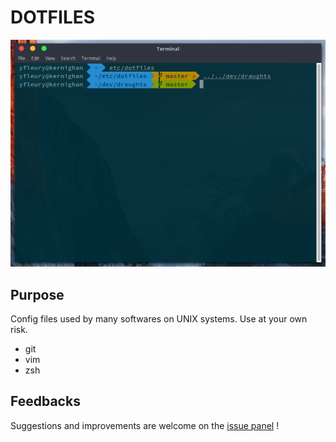 # DOTFILES

![Terminal](screenshots/terminal.png)

## Purpose

Config files used by many softwares on UNIX systems. Use at your own risk.

* git
* vim
* zsh

## Feedbacks

Suggestions and improvements are welcome on the [issue panel](https://github.com/yoannfleurydev/dotfiles/issues/new) !

